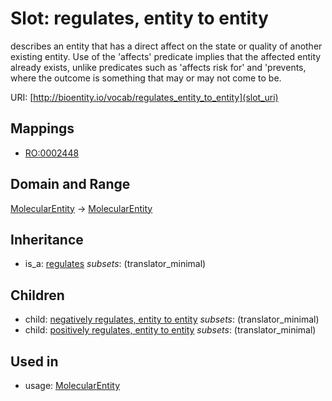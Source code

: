 # Slot: regulates, entity to entity


describes an entity that has a direct affect on the state or quality of another existing entity. Use of the 'affects' predicate implies that the affected entity already exists, unlike predicates such as 'affects risk for' and 'prevents, where the outcome is something that may or may not come to be.

URI: [http://bioentity.io/vocab/regulates_entity_to_entity](slot_uri)
## Mappings

 * [RO:0002448](http://purl.obolibrary.org/obo/RO_0002448)
## Domain and Range

[MolecularEntity](MolecularEntity.md) -> [MolecularEntity](MolecularEntity.md)
## Inheritance

 *  is_a: [regulates](regulates.md) *subsets*: (translator_minimal)
## Children

 *  child: [negatively regulates, entity to entity](negatively_regulates_entity_to_entity.md) *subsets*: (translator_minimal)
 *  child: [positively regulates, entity to entity](positively_regulates_entity_to_entity.md) *subsets*: (translator_minimal)
## Used in

 *  usage: [MolecularEntity](MolecularEntity.md)
